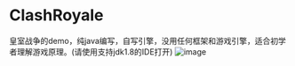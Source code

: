 # ClashRoyale
皇室战争的demo，纯java编写，自写引擎，没用任何框架和游戏引擎，适合初学者理解游戏原理。(请使用支持jdk1.8的IDE打开)
![image](https://github.com/luckyJerryChen/ClashRoyale/cr.png)
